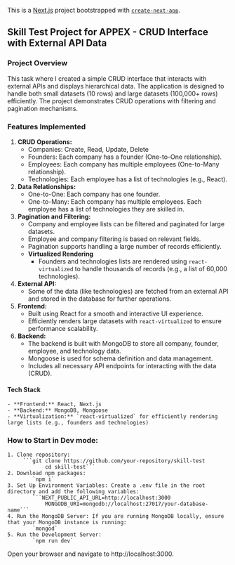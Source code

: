 This is a [Next.js](https://nextjs.org) project bootstrapped with [`create-next-app`](https://nextjs.org/docs/app/api-reference/cli/create-next-app).

## Skill Test Project for APPEX - CRUD Interface with External API Data

### Project Overview

This task where I created a simple CRUD interface that interacts with external APIs and displays hierarchical data. The application is designed to handle both small datasets (10 rows) and large datasets (100,000+ rows) efficiently. The project demonstrates CRUD operations with filtering and pagination mechanisms.

### Features Implemented

1. **CRUD Operations:**
    - Companies: Create, Read, Update, Delete
    - Founders: Each company has a founder (One-to-One relationship).
    - Employees: Each company has multiple employees (One-to-Many relationship).
    - Technologies: Each employee has a list of technologies (e.g., React).
2. **Data Relationships:**
    - One-to-One: Each company has one founder.
    - One-to-Many: Each company has multiple employees. Each employee has a list of technologies they are skilled in.
3. **Pagination and Filtering:**
    - Company and employee lists can be filtered and paginated for large datasets.
    - Employee and company filtering is based on relevant fields.
    - Pagination supports handling a large number of records efficiently.
    - **Virtualized Rendering**
        - Founders and technologies lists are rendered using `react-virtualized` to handle thousands of records (e.g., a list of 60,000 technologies).
4. **External API:**
    - Some of the data (like technologies) are fetched from an external API and stored in the database for further operations.
5. **Frontend:**
    - Built using React for a smooth and interactive UI experience.
    - Efficiently renders large datasets with `react-virtualized` to ensure performance scalability.
6. **Backend:**
    - The backend is built with MongoDB to store all company, founder, employee, and technology data.
    - Mongoose is used for schema definition and data management.
    - Includes all necessary API endpoints for interacting with the data (CRUD).

#### Tech Stack

    - **Frontend:** React, Next.js
    - **Backend:** MongoDB, Mongoose
    - **Virtualization:** `react-virtualized` for efficiently rendering large lists (e.g., founders and technologies)

### How to Start in Dev mode:

    1. Clone repository:
    	 ```git clone https://github.com/your-repository/skill-test
    			cd skill-test```
    2. Download npm packages:
    		`npm i`
    3. Set Up Environment Variables: Create a .env file in the root directory and add the following variables:
    		```NEXT_PUBLIC_API_URL=http://localhost:3000
    			MONGODB_URI=mongodb://localhost:27017/your-database-name```
    4. Run the MongoDB Server: If you are running MongoDB locally, ensure that your MongoDB instance is running:
    		`mongod`
    5. Run the Development Server:
    		`npm run dev`

Open your browser and navigate to http://localhost:3000.
